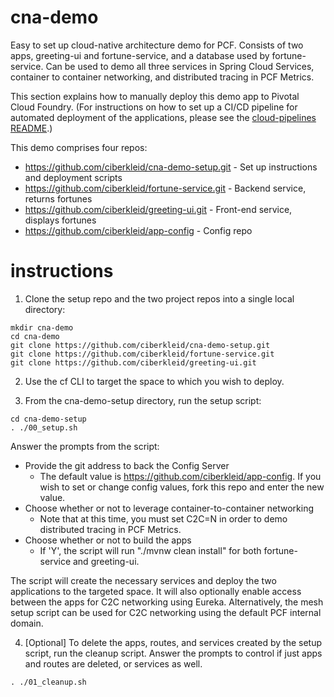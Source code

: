 # cna-demo
Easy to set up cloud-native architecture demo for PCF. Consists of two apps, greeting-ui and fortune-service, and a database used by fortune-service. Can be used to demo all three services in Spring Cloud Services, container to container networking, and distributed tracing in PCF Metrics.

This section explains how to manually deploy this demo app to Pivotal Cloud Foundry. (For instructions on how to set up a CI/CD pipeline for automated deployment of the applications, please see the [cloud-pipelines README](cloud-pipelines/README.md).)

This demo comprises four repos:
* https://github.com/ciberkleid/cna-demo-setup.git - Set up instructions and deployment scripts
* https://github.com/ciberkleid/fortune-service.git - Backend service, returns fortunes
* https://github.com/ciberkleid/greeting-ui.git - Front-end service, displays fortunes
* https://github.com/ciberkleid/app-config - Config repo

# instructions

1. Clone the setup repo and the two project repos into a single local directory:
```
mkdir cna-demo
cd cna-demo
git clone https://github.com/ciberkleid/cna-demo-setup.git
git clone https://github.com/ciberkleid/fortune-service.git
git clone https://github.com/ciberkleid/greeting-ui.git
```

2. Use the cf CLI to target the space to which you wish to deploy.

3. From the cna-demo-setup directory, run the setup script:
```
cd cna-demo-setup
. ./00_setup.sh
```

Answer the prompts from the script:

* Provide the git address to back the Config Server
    * The default value is https://github.com/ciberkleid/app-config. If you wish to set or change config values, fork this repo and enter the new value.
* Choose whether or not to leverage container-to-container networking
    * Note that at this time, you must set C2C=N in order to demo distributed tracing in PCF Metrics.
* Choose whether or not to build the apps
    * If 'Y', the script will run "./mvnw clean install" for both fortune-service and greeting-ui.

The script will create the necessary services and deploy the two applications to the targeted space. It will also optionally enable access between the apps for C2C networking using Eureka. Alternatively, the mesh setup script can be used for C2C networking using the default PCF internal domain.

4. [Optional] To delete the apps, routes, and services created by the setup script, run the cleanup script. Answer the prompts to control if just apps and routes are deleted, or services as well.
```
. ./01_cleanup.sh
```
